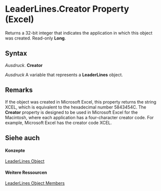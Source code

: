 
# LeaderLines.Creator Property (Excel)

Returns a 32-bit integer that indicates the application in which this object was created. Read-only  **Long**.


## Syntax

 _Ausdruck_. **Creator**

 _Ausdruck_ A variable that represents a **LeaderLines** object.


## Remarks

If the object was created in Microsoft Excel, this property returns the string XCEL, which is equivalent to the hexadecimal number 5843454C. The  **Creator** property is designed to be used in Microsoft Excel for the Macintosh, where each application has a four-character creator code. For example, Microsoft Excel has the creator code XCEL.


## Siehe auch


#### Konzepte


[LeaderLines Object](ff4954f1-6967-9dd8-c9d6-8927d079e995.md)
#### Weitere Ressourcen


[LeaderLines Object Members](http://msdn.microsoft.com/library/5e6f9149-8ceb-4a18-d964-a1a06fe2ee8d%28Office.15%29.aspx)